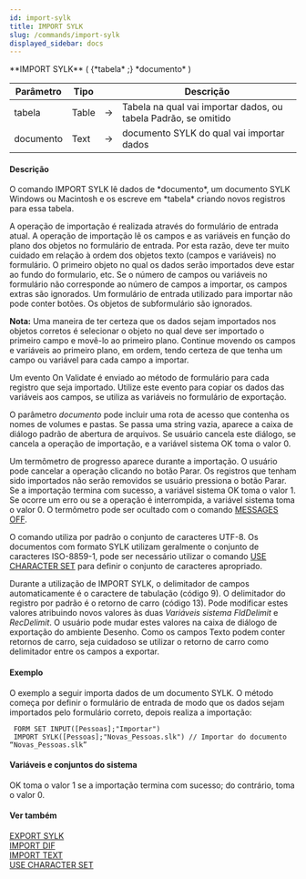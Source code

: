 ```yaml
---
id: import-sylk
title: IMPORT SYLK
slug: /commands/import-sylk
displayed_sidebar: docs
---
```


<!--REF #_command_.IMPORT SYLK.Syntax-->**IMPORT SYLK** ( {*tabela* ;} *documento* )<!-- END REF-->
<!--REF #_command_.IMPORT SYLK.Params-->
| Parâmetro | Tipo |  | Descrição |
| --- | --- | --- | --- |
| tabela | Table | &#8594;  | Tabela na qual vai importar dados, ou tabela Padrão, se omitido |
| documento | Text | &#8594;  | documento SYLK do qual vai importar dados |

<!-- END REF-->

#### Descrição 

<!--REF #_command_.IMPORT SYLK.Summary-->O comando IMPORT SYLK lê dados de *documento*, um documento SYLK Windows ou Macintosh e os escreve em *tabela* criando novos registros para essa tabela.<!-- END REF--> 

A operação de importação é realizada através do formulário de entrada atual. A operação de importação lê os campos e as variáveis en função do plano dos objetos no formulário de entrada. Por esta razão, deve ter muito cuidado em relação à ordem dos objetos texto (campos e variáveis) no formulário. O primeiro objeto no qual os dados serão importados deve estar ao fundo do formulario, etc. Se o número de campos ou variáveis no formulário não corresponde ao número de campos a importar, os campos extras são ignorados. Um formulário de entrada utilizado para importar não pode conter botões. Os objetos de subformulário são ignorados.

**Nota:** Uma maneira de ter certeza que os dados sejam importados nos objetos corretos é selecionar o objeto no qual deve ser importado o primeiro campo e movê-lo ao primeiro plano. Continue movendo os campos e variáveis ao primeiro plano, em ordem, tendo certeza de que tenha um campo ou variável para cada campo a importar. 

Um evento On Validate é enviado ao método de formulário para cada registro que seja importado. Utilize este evento para copiar os dados das variáveis aos campos, se utiliza as variáveis no formulário de exportação.

O parâmetro *documento* pode incluir uma rota de acesso que contenha os nomes de volumes e pastas. Se passa uma string vazia, aparece a caixa de diálogo padrão de abertura de arquivos. Se usuário cancela este diálogo, se cancela a operação de importação, e a variável sistema OK toma o valor 0.

Um termômetro de progresso aparece durante a importação. O usuário pode cancelar a operação clicando no botão Parar. Os registros que tenham sido importados não serão removidos se usuário pressiona o botão Parar. Se a importação termina com sucesso, a variável sistema OK toma o valor 1\. Se ocorre um erro ou se a operação é interrompida, a variável sistema toma o valor 0\. O termômetro pode ser ocultado com o comando [MESSAGES OFF](messages-off.md).

O comando utiliza por padrão o conjunto de caracteres UTF-8\. Os documentos com formato SYLK utilizam geralmente o conjunto de caracteres ISO-8859-1, pode ser necessário utilizar o comando [USE CHARACTER SET](use-character-set.md) para definir o conjunto de caracteres apropriado.  

Durante a utilização de IMPORT SYLK, o delimitador de campos automaticamente é o caractere de tabulação (código 9). O delimitador do registro por padrão é o retorno de carro (código 13). Pode modificar estes valores atribuindo novos valores às duas *Variáveis sistema* *FldDelimit* e *RecDelimit*. O usuário pode mudar estes valores na caixa de diálogo de exportação do ambiente Desenho. Como os campos Texto podem conter retornos de carro, seja cuidadoso se utilizar o retorno de carro como delimitador entre os campos a exportar.

#### Exemplo 

O exemplo a seguir importa dados de um documento SYLK. O método começa por definir o formulário de entrada de modo que os dados sejam importados pelo formulário correto, depois realiza a importação:

```4d
 FORM SET INPUT([Pessoas];"Importar")
 IMPORT SYLK([Pessoas];"Novas_Pessoas.slk") // Importar do documento “Novas_Pessoas.slk”
```

#### Variáveis e conjuntos do sistema 

OK toma o valor 1 se a importação termina com sucesso; do contrário, toma o valor 0.

#### Ver também 

[EXPORT SYLK](export-sylk.md)  
[IMPORT DIF](import-dif.md)  
[IMPORT TEXT](import-text.md)  
[USE CHARACTER SET](use-character-set.md)  